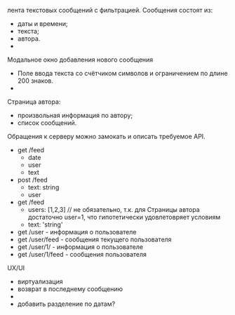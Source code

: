 лента текстовых сообщений с фильтрацией.
Сообщения состоят из:
- даты и времени;
- текста;
- автора.
- 
Модальное окно добавления нового сообщения
- Поле ввода текста со счётчиком символов и ограничением по длине 200 знаков.
- 
Страница автора:
- произвольная информация по автору;
- список сообщений.

Обращения к серверу можно замокать и описать требуемое API.
- get /feed
  - date
  - user
  - text
- post /feed
  - text: string
  - user
- get /feed
  - users: [1,2,3] // не обязательно, т.к. для Страницы автора достаточно user=1, что гипотетически удовлетовряет условиям
  - text: 'string'
- get /user - информация о пользователе
- get /user/feed - сообщения текущего пользователя
- get /user/1/ - информация о пользователе
- get /user/1/feed - сообщения пользователя

UX/UI
- виртуализация
- возврат в последнему сообщению
- 
- добавить разделение по датам?
